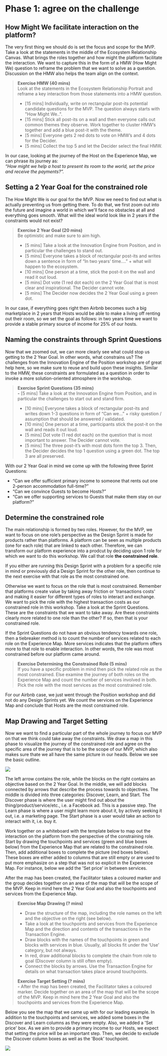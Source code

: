 # Phase 1: agree on the challenge

## How Might We facilitate interaction on the platform?

The very first thing we should do is set the focus and scope for the MVP. Take a look at the statements in the middle of the Ecosystem Relationship Canvas. What brings the roles together and how might the platform facilitate the interaction. We want to capture this in the form of a HMW \(How Might We\) question to reframe the problem that we want to solve as a question. Discussion on the HMW also helps the team align on the context.

> **Exercise HMW \(40 mins\)**  
> Look at the statements in the Ecosystem Relationship Portrait and reframe a key interaction from those statements into a HMW question.   
> - \[15 mins\] Individually, write on rectangular post-its potential candidate questions for the MVP. The question always starts with "How Might We..".  
> - \[15 mins\] Stick all post-its on a wall and then everyone calls out common themes they observe. Work together to cluster HMW’s together and add a blue post-it with the theme.   
> - \[5 mins\] Everyone gets 2 red dots to vote on HMW’s and 4 dots for the Decider.   
> - \[5 mins\] Collect the top 5 and let the Decider select the final HMW.

In our case, looking at the journey of the Host on the Experience Map, we can phrase its journey as:   
_“How might we help a host to present its room to the world, set the price and receive the payments?”._

## Setting a 2 Year Goal for the constrained role

The How Might We is our goal for the MVP. Now we need to find out what is actually preventing us from getting there. To do that, we first zoom out into the future and imagine a world in which we'll face no obstacles at all and everything goes smooth. What will the ideal world look like in 2 years if the constraints would not exist? 

> **Exercise 2 Year Goal \(20 mins\)**  
> Be optimistic and make sure to aim high.   
> - \[5 mins\] Take a look at the Innovation Engine from Position, and in particular the challenges to stand out.   
> - \[5 mins\] Everyone takes a block of rectangular post-its and writes down a sentence in form of “In two years’ time….” + what will happen to the ecosystem.   
> - \[10 mins\] One person at a time, stick the post-it on the wall and read it out loud.   
> - \[5 mins\] Dot vote \(1 red dot each\) on the 2 Year Goal that is most clear and inspirational. The Decider cannot vote.   
> - \[5 mins\] The Decider now decides the 2 Year Goal using a green dot.

In our case, if everything goes right then Airbnb becomes such a big marketplace in 2 years that Hosts would be able to make a living off renting out their room, so we set the goal as follows: in two years time we want to provide a stable primary source of income for 25% of our hosts.

## Naming the constraints through Sprint Questions

Now that we zoomed out, we can more clearly see what could stop us getting to the 2 Year Goal. In other words, what constrains us? The challenges from the Innovation Engine of the Position workshop are of great help here, so we make sure to reuse and build upon these insights. Similar to the HMW, these constraints are formulated as a question in order to invoke a more solution-oriented atmosphere in the workshop.

> **Exercise Sprint Questions \(35 mins\)  
> -** \[5 mins\] Take a look at the Innovation Engine from Position, and in particular the challenges to start out and stand firm.­  
> - \[10 mins\] Everyone takes a block of rectangular post-its and writes down 1-3 questions  in form of “Can we...” + risky question / assumption that should be answered / validated.  
> - \[10 mins\] One person at a time, participants stick the post-it on the wall and reads it out loud.  
> - \[5 mins\] Dot vote \(1 red dot each\) on the question that is most important to answer. The Decider cannot vote.   
> - \[5 mins\] The three post-it’s with most dots form the top 3. Then, the Decider decides the top 1 question using a green dot. The top 3 are all preserved.

With our 2 Year Goal in mind we come up with the following three Sprint Questions:

* “Can we offer sufficient primary income to someone that rents out one 2-person accommodation full-time?” 
* “Can we convince Guests to become Hosts?” 
* “Can we offer supporting services to Guests that make them stay on our platform?”

## Determine the constrained role 

The main relationship is formed by two roles. However, for the MVP, we want to focus on one role’s perspective as the Design Sprint is made for products rather than platforms. A platform can be seen as multiple products \(one for each role\) that are linked to each other. Therefore, we can transform our platform experience into a prodcut by deciding upon 1 role for which we want to do this workshop. We call that role **the constrained role**.

If you either are running this Design Sprint with a problem for a specific role in mind or previously did a Design Sprint for the other role, then continue to the next exercise with that role as the most constrained one. 

Otherwise we want to focus on the role that is most constrained. Remember that platforms create value by taking away friction or 'transactions costs' and making it easier for different types of roles to interact and exchange. We want to pick the role with the highest transaction costs as our constrained role in this workshop. Take a look at the Sprint Questions. These are the constraints that we want to take away. Are these constraints clearly more related to one role than the other? If so, then that is your constrained role.

If the Sprint Questions do not have an obvious tendency towards one role, then a tiebreaker method is to count the number of services related to each role on the Experience Map. More services indicates that the platform offers more to that role to enable interaction. In other words, the role was most constrained before our platform came around. 

> **Exercise Determining the Constrained Role \(5 mins\)**  
> If you have a specific problem in mind then pick the related role as the most constrained. Else examine the journey of both roles on the Experience Map and count the number of services involved in both. Pick the role with the most services as the most constrained role.

For our Airbnb case, we just went through the Position workshop and did not do any Design Sprints yet. We count the services on the Experience Map and conclude that Hosts are the most constrained role. 

## Map Drawing and Target Setting

Now we want to find a particular part of the whole journey to focus our MVP on that we think could take away the constraints. We draw a map in this phase to visualize the journey of the constrained role and agree on the specific area of the journey that is to be the scope of our MVP, which also makes sure thate we all have the same picture in our heads. Below we see the basic outline.

![](../.gitbook/assets/image%20%2818%29.png)

The left arrow contains the role, while the blocks on the right contains an objective based on the 2 Year Goal. In the middle, we will add blocks connected by arrows that describe the process towards to objectives. The middle is divided into three categories: Discover, Learn, and Start. The Discover phase is where the user might find out about the thing/product/service/etc., i.e. a Facebook ad. This is a passive step. The Learn phase is where a user might learn more about it, by actively seeking it out, i.e. a marketing page. The Start phase is a user would take an action to interact with it, i.e. buy it.

Work together on a whiteboard with the template below to map out the interaction on the platform from the perspective of the constraining role. Start by drawing the touchpoints and services \(green and blue boxes below\) from the Experience Map that are related to the constrained role. Then, add additional boxes to complete the picture \(red boxes below\). These boxes are either added to columns that are still empty or are used to put more emphasize on a step that was not so explicit in the Experience Map. For instance, below we add the 'Set price' in between services.

After the map has been created, the Facilitator takes a coloured marker and the group decides together on an area of the map that will be the scope of the MVP. Keep in mind here the 2 Year Goal and also the touchpoints and services from the Experience Map.

> **Exercise Map Drawing \(? mins\)**  
> - Draw the structure of the map, including the role names on the left and the objective on the right \(see below\).   
> - Take a look at the touchpoints and services from the Experience Map and the direction and contents of the transactions in the Transaction Engine.   
> - Draw blocks with the names of the touchpoints in green and blocks with services in blue. Usually, all blocks fit under the ‘Use’ category, but not always.   
> - In red, draw additional blocks to complete the chain from role to goal \(Discover column is still often empty\).   
> - Connect the blocks by arrows. Use the Transaction Engine for details on what transaction takes place around touchpoints.
>
> **Exercise Target Setting \(? mins\)  
> -** After the map has been created, the Facilitator takes a coloured marker. Decide together on an area of the map that will be the scope of the MVP. Keep in mind here the 2 Year Goal and also the touchpoints and services from the Experience Map.

Below you see the map that we came up with for our leading example. In addition to the touchpoints and services, we added some boxes in the Discover and Learn columns as they were empty. Also, we added a 'Set price' box. As we aim to provide a primary income to our Hosts, we expect that setting the price will be an important step. Then, we decide to exclude the Discover column boxes as well as the 'Book' touchpoint.

![](../.gitbook/assets/image%20%285%29.png)

## 



